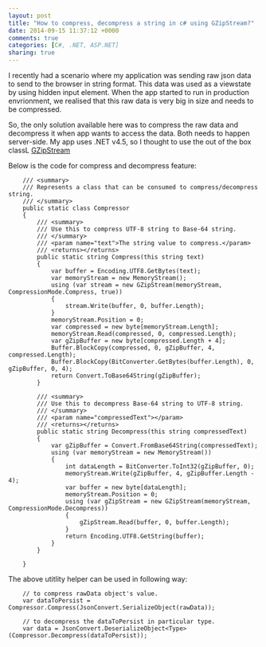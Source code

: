 ```yaml
---
layout: post
title: "How to compress, decompress a string in c# using GZipStream?"
date: 2014-09-15 11:37:12 +0000
comments: true
categories: [C#, .NET, ASP.NET]
sharing: true
---
```


I recently had a scenario where my application was sending raw json data to send to the browser in string format. This data was used as a viewstate by using hidden input element. When the app started to run in production envrionment, we realised that this raw data is very big in size and needs to be compressed. 

So, the only solution available here was to compress the raw data and decompress it when app wants to access the data. Both needs to happen server-side. My app uses .NET v4.5, so I thought to use the out of the box classL [GZipStream](http://msdn.microsoft.com/en-us/library/system.io.compression.gzipstream.aspx)

<!-- more -->

Below is the code for compress and decompress feature:

```
    /// <summary>
    /// Represents a class that can be consumed to compress/decompress string.
    /// </summary>
    public static class Compressor
    {
        /// <summary>
        /// Use this to compress UTF-8 string to Base-64 string.
        /// </summary>
        /// <param name="text">The string value to compress.</param>
        /// <returns></returns>
        public static string Compress(this string text)
        {
            var buffer = Encoding.UTF8.GetBytes(text);
            var memoryStream = new MemoryStream();
            using (var stream = new GZipStream(memoryStream, CompressionMode.Compress, true))
            {
                stream.Write(buffer, 0, buffer.Length);
            }
            memoryStream.Position = 0;
            var compressed = new byte[memoryStream.Length];
            memoryStream.Read(compressed, 0, compressed.Length);
            var gZipBuffer = new byte[compressed.Length + 4];
            Buffer.BlockCopy(compressed, 0, gZipBuffer, 4, compressed.Length);
            Buffer.BlockCopy(BitConverter.GetBytes(buffer.Length), 0, gZipBuffer, 0, 4);
            return Convert.ToBase64String(gZipBuffer);
        }

        /// <summary>
        /// Use this to decompress Base-64 string to UTF-8 string.
        /// </summary>
        /// <param name="compressedText"></param>
        /// <returns></returns>
        public static string Decompress(this string compressedText)
        {
            var gZipBuffer = Convert.FromBase64String(compressedText);
            using (var memoryStream = new MemoryStream())
            {
                int dataLength = BitConverter.ToInt32(gZipBuffer, 0);
                memoryStream.Write(gZipBuffer, 4, gZipBuffer.Length - 4);
                var buffer = new byte[dataLength];
                memoryStream.Position = 0;
                using (var gZipStream = new GZipStream(memoryStream, CompressionMode.Decompress))
                {
                    gZipStream.Read(buffer, 0, buffer.Length);
                }
                return Encoding.UTF8.GetString(buffer);
            }
        }

    }
```

The above utitlity helper can be used in following way:

```
    // to compress rawData object's value.
    var dataToPersist = Compressor.Compress(JsonConvert.SerializeObject(rawData));

    // to decompress the dataToPersist in particular type.
    var data = JsonConvert.DeserializeObject<Type>(Compressor.Decompress(dataToPersist));

```
